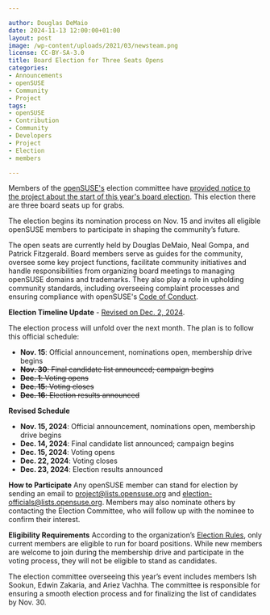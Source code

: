 ```yaml
---

author: Douglas DeMaio
date: 2024-11-13 12:00:00+01:00
layout: post
image: /wp-content/uploads/2021/03/newsteam.png
license: CC-BY-SA-3.0
title: Board Election for Three Seats Opens
categories:
- Announcements
- openSUSE
- Community
- Project
tags:
- openSUSE
- Contribution
- Community
- Developers
- Project
- Election
- members

---
```


Members of the [openSUSE's](https://www.opensuse.org/) election committee have [provided notice to the project about the start of this year's board election](https://lists.opensuse.org/archives/list/project@lists.opensuse.org/thread/7CCQIFQ3AY2UMCDWM6T3A5UKEXGYBBTV/). This election there are three board seats up for grabs. 

The election begins its nomination process on Nov. 15 and invites all eligible openSUSE members to participate in shaping the community’s future. 

The open seats are currently held by Douglas DeMaio, Neal Gompa, and Patrick Fitzgerald. Board members serve as guides for the community, oversee some key project functions, facilitate community initiatives and handle responsibilities from organizing board meetings to managing openSUSE domains and trademarks. They also play a role in upholding community standards, including overseeing complaint processes and ensuring compliance with openSUSE's [Code of Conduct](https://code.opensuse.org/project/coc/blob/main/f/Code-of-Conduct.md).

**Election Timeline Update** - [Revised on Dec. 2, 2024](https://lists.opensuse.org/archives/list/project@lists.opensuse.org/thread/YLJ75T3UVDJZL7L7KPHNH3KDE763PVIJ/).

The election process will unfold over the next month. The plan is to follow this official schedule:

- **Nov. 15**: Official announcement, nominations open, membership drive begins
- ~~**Nov. 30**: Final candidate list announced; campaign begins~~
- ~~**Dec. 1**: Voting opens~~
- ~~**Dec. 15**: Voting closes~~
- ~~**Dec. 16**: Election results announced~~

**Revised Schedule**

- **Nov. 15, 2024**: Official announcement, nominations open, membership drive begins
- **Dec. 14, 2024**: Final candidate list announced; campaign begins
- **Dec. 15, 2024**: Voting opens
- **Dec. 22, 2024**: Voting closes
- **Dec. 23, 2024**: Election results announced

**How to Participate**
Any openSUSE member can stand for election by sending an email to [project@lists.opensuse.org](mailto:project@lists.opensuse.org) and [election-officials@lists.opensuse.org](mailto:election-officials@lists.opensuse.org). Members may also nominate others by contacting the Election Committee, who will follow up with the nominee to confirm their interest.

**Eligibility Requirements**
According to the organization’s [Election Rules](https://en.opensuse.org/openSUSE:Board_election_rules), only current members are eligible to run for board positions. While new members are welcome to join during the membership drive and participate in the voting process, they will not be eligible to stand as candidates.

The election committee overseeing this year’s event includes members Ish Sookun, Edwin Zakaria, and Ariez Vachha. The committee is responsible for ensuring a smooth election process and for finalizing the list of candidates by Nov. 30.

<meta name="openSUSE, Developers, sysadmin, user, Open Source, community, members, elections, project, members" content="HTML,CSS,XML,JavaScript">


